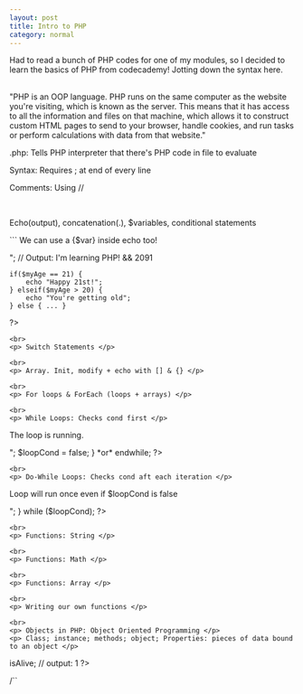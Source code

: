 ```yaml
---
layout: post
title: Intro to PHP 
category: normal
---
```

  
Had to read a bunch of PHP codes for one of my modules, so I decided to learn the basics of PHP from codecademy! Jotting down the syntax here. 

<br>
"PHP is an OOP language. PHP runs on the same computer as the website you're visiting, which is known as the server. This means that it has access to all the information and files on that machine, which allows it to construct custom HTML pages to send to your browser, handle cookies, and run tasks or perform calculations with data from that website."

.php: Tells PHP interpreter that there's PHP code in file to evaluate 

Syntax: Requires ; at end of every line 

Comments: Using // 

<br>
<p> Echo(output), concatenation(.), $variables, conditional statements </p>
```
<?php
	echo "I'm learning" . " " . "PHP!";
	echo 17 * 123;
	echo "<p> We can use a {$var} inside echo too! </p>";
	// Output: I'm learning PHP! && 2091 

	if($myAge == 21) {
		echo "Happy 21st!";
	} elseif($myAge > 20) {
		echo "You're getting old"; 
	} else { ... } 
?>
```
<br>
<p> Switch Statements </p>
```
<?php 
	case $i = 5;
	switch($i) { *or* switch($i): 
		case 0:
			echo "0";
			break;
		case 1: 
		case 2:
		case 3:
			echo "1-3. Falling through";
			break;
		default: 
			echo "Don't know what number $i is";
	} *or* endswitch; 
?>
```
<br>
<p> Array. Init, modify + echo with [] & {} </p>
```
<?php 
	$snacks = array("potato chips", "jagabee");
	echo $snacks[0]/{0}; 
	$snacks[0] = "pistachio"; 

	// Array. Deleting array element & whole array 
	unset($snacks[0]);
	unset($snacks);
?>
```
<br>
<p> For loops & ForEach (loops + arrays) </p>
```
<?php
	// For loops
	for($i = 10; $i <= 100; $i = $i + 10) {
		echo $i;
	}

	// ForEach 
	$numbers = array(1, 2, 3, 4, 5);
	foreach($numbers as $num) { *or* foreach($numbers as $num): 
		echo $num . " ";
		// output = 1 2 3 4 5 
	} *or* endforeach;
?>
```
<br>
<p> While Loops: Checks cond first </p>
```
<?php 
	$loopCond = true;
	while($loopCond) { *or* while($loopCond): 
		echo "<p>The loop is running.</p>";
		$loopCond = false;
	} *or* endwhile;
?>
```
<br>
<p> Do-While Loops: Checks cond aft each iteration </p>
```
<?php
	$loopCond = false;
	do {
		echo "<p> Loop will run once even if $loopCond is false </p>";
	} while ($loopCond);
?>
```
<br>
<p> Functions: String </p>
```
<?php
	$name = "huiwen";
	// substring. output: hui
	echo substr($name, 0, 3); 

	// uppercase. output: HUIWEN 
	echo strtoupper($name);

	// lowercase. output: huiwen
	echo strtolower($name);

	// strpos returns index of found char 
	if(strpos("huiwen", 'q') == false) {
		echo "Sorry, no q found";
	}
?>
```
<br>
<p> Functions: Math </p>
```
<?php
	// Rounding number to int/decimal place. output: 3 & 3.142 
	print round(M_PI);
	print round(M_PI, 3);

	// Rand num. rand(): 0 - 32767
	print rand(); 	
	print rand(min, max);
?>
```
<br>
<p> Functions: Array </p>
```
<?php
	// Pushing elements into array
	$randstr = array();
	array_push($randstr, "sup");
	array_push($randstr, "woop");

	// Count 
	print count($randstr);

	// Sort, Reverse-sort & join(glue, arr)
	$arr = array(5,4,7,6,1,2,9,0,8,3);
	sort($arr);
	print join(", ", $arr);		// 0, 1, 2, 3, 4, 5, 6, 7, 8, 9
	rsort($arr);
	print join(", ", $arr);		// 9, 8, 7, 6, 5, 4, 3, 2, 1, 0
?>
```
<br>
<p> Writing our own functions </p>
```
<?php
	function aboutMe($name, $age) {
		echo "Hello! My name is {$name}, and I am {$age} years old.";
	}
	aboutMe("hw", 23);
	// output: Hello! My name is hw, and I am 23 years old.
?>
```
<br>
<p> Objects in PHP: Object Oriented Programming </p>
<p> Class; instance; methods; object; Properties: pieces of data bound to an object </p>
```
<?php
	// Creating a class 
	class Person {
		// adding properties 
		public $isAlive = true;
		public $name; 
	}

	// Creating an instance
	$student = new Person();
	print $student->isAlive;	// output: 1
?>
/``
